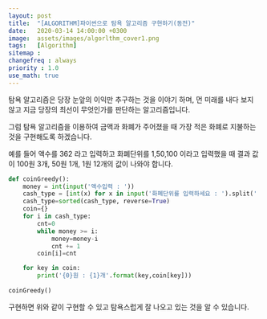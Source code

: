 ```yaml
---
layout: post
title:  "[ALGORITHM]파이썬으로 탐욕 알고리즘 구현하기(동전)"
date:   2020-03-14 14:00:00 +0300
image:  assets/images/algorlthm_cover1.png
tags:   [Algorithm]
sitemap :
changefreq : always
priority : 1.0
use_math: true
---
```


탐욕 알고리즘은 당장 눈앞의 이익만 추구하는 것을 이야기 하며, 먼 미래를 내다 보지 않고 지금 당장의 최선이 무엇인가를 판단하는 알고리즘입니다. 

그럼 탐욕 알고리즘을 이용하여 금액과 화폐가 주어졌을 때 가장 적은 화폐로 지불하는 것을 구현해도록 하겠습니다. 

예를 들어 액수를 362 라고 입력하고 화폐단위를 1,50,100 이라고 입력했을 때 결과 값이 100원 3개, 50원 1개, 1원 12개의 값이 나와야 합니다. 

```python
def coinGreedy(): 
    money = int(input('액수입력 : '))
    cash_type = [int(x) for x in input('화폐단위를 입력하세요 : ').split(' ')]
    cash_type=sorted(cash_type, reverse=True)
    coin={}
    for i in cash_type:
        cnt=0
        while money >= i:
            money=money-i
            cnt += 1
        coin[i]=cnt

    for key in coin:
        print('{0}원 : {1}개'.format(key,coin[key]))
    
coinGreedy()
```
 
구현하면 위와 같이 구현할 수 있고 탐욕스럽게 잘 나오고 있는 것을 알 수 있습니다. 







